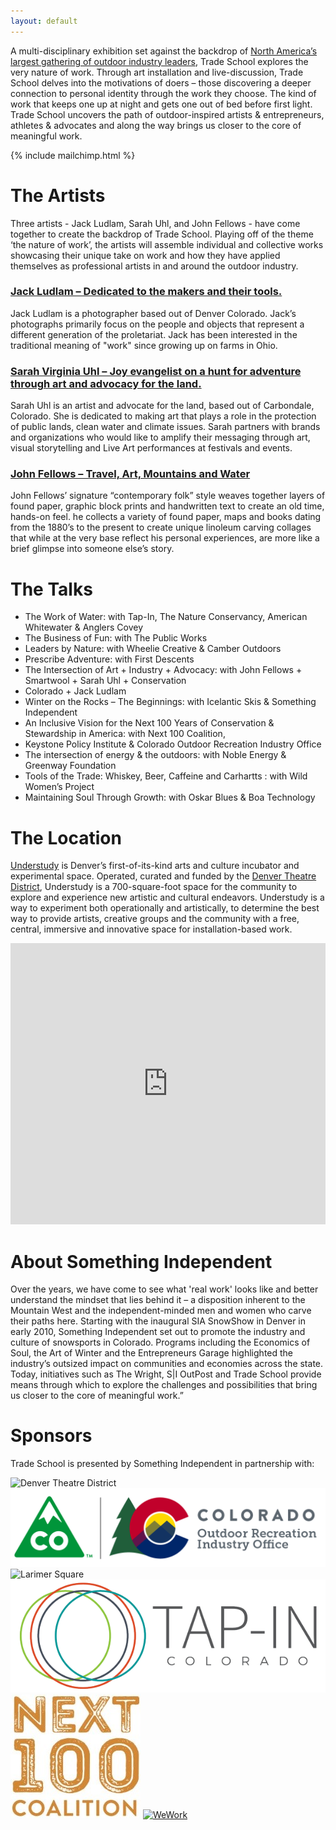```yaml
---
layout: default
---
```


A multi-disciplinary exhibition set against the backdrop of [North America’s
largest gathering of outdoor industry leaders](https://www.outdoorretailer.com), Trade School explores the very nature of work. Through art installation and live-discussion, Trade School delves into the motivations of doers – those discovering a deeper connection to personal identity through the work they choose. The kind of work that keeps one up at night and gets one out of bed before first light. Trade School uncovers the path of outdoor-inspired artists & entrepreneurs, athletes & advocates and along the way brings us closer to the core of meaningful work.

{% include mailchimp.html %}

# The Artists

Three artists - Jack Ludlam, Sarah Uhl, and John Fellows - have come together to create the backdrop of Trade School. Playing off of the theme ‘the nature of work’, the artists will assemble individual and collective works showcasing their unique take on work and how they have applied themselves as professional artists in and around the outdoor industry. 

### [Jack Ludlam – Dedicated to the makers and their tools.](http://www.jackludlam.com/)
Jack Ludlam is a photographer based out of Denver Colorado. Jack’s photographs primarily focus on the people and objects that represent a different generation of the proletariat. Jack has been interested in the traditional meaning of "work" since growing up on farms in Ohio. 

### [Sarah Virginia Uhl – Joy evangelist on a hunt for adventure through art and advocacy for the land.](http://sarahuhl.com/)
Sarah Uhl is an artist and advocate for the land, based out of Carbondale, Colorado. She is dedicated to making art that plays a role in the protection of public lands, clean water and climate issues. Sarah partners with brands and organizations who would like to amplify their messaging through art, visual storytelling and Live Art performances at festivals and events.

### [John Fellows – Travel, Art, Mountains and Water](http://johnfellowsart.com)
John Fellows’ signature “contemporary folk” style weaves together layers of found paper, graphic block prints and handwritten text to create an old time, hands-on feel. he collects a variety of found paper, maps and books dating from the 1880’s to the present to create unique linoleum carving collages that while at the very base reflect his personal experiences, are more like a brief glimpse into someone else’s story. 

# The Talks
- The Work of Water: with Tap-In, The Nature Conservancy, American Whitewater & Anglers Covey
- The Business of Fun: with The Public Works
- Leaders by Nature: with Wheelie Creative & Camber Outdoors
- Prescribe Adventure: with First Descents
- The Intersection of Art + Industry + Advocacy: with John Fellows + Smartwool + Sarah Uhl + Conservation
- Colorado + Jack Ludlam
- Winter on the Rocks – The Beginnings: with Icelantic Skis & Something Independent
- An Inclusive Vision for the Next 100 Years of Conservation & Stewardship in America: with Next 100 Coalition,
- Keystone Policy Institute & Colorado Outdoor Recreation Industry Office
- The intersection of energy & the outdoors: with Noble Energy & Greenway Foundation
- Tools of the Trade: Whiskey, Beer, Caffeine and Carhartts : with Wild Women’s Project
- Maintaining Soul Through Growth: with Oskar Blues & Boa Technology

# The Location
[Understudy](http://understudydenver.com) is Denver’s first-of-its-kind arts and
culture incubator and experimental space. Operated, curated and funded by the
[Denver Theatre District](http://denvertheatredistrict.com), Understudy is a 700-square-foot space for the community to explore and experience new artistic and cultural endeavors. Understudy is a way to experiment both operationally and artistically, to determine the best way to provide artists, creative groups and the community with a free, central, immersive and innovative space for installation-based work.

<iframe width="100%" height="450" frameborder="0" style="border:0"
src="https://www.google.com/maps/embed/v1/place?q=place_id:ChIJF46nztF4bIcRp71C4_p-sn4&key=AIzaSyAlRyNJifvgv8T2QFhiHG9ZgwQ1P7So8AM" allowfullscreen></iframe>


# About Something Independent
Over the years, we have come to see what 'real work' looks like and better understand the mindset that lies behind it – a disposition inherent to the Mountain West and the independent-minded men and women who carve their paths here. Starting with the inaugural SIA SnowShow in Denver in early 2010, Something Independent set out to promote the industry and culture of snowsports in Colorado. Programs including the Economics of Soul, the Art of Winter and the Entrepreneurs Garage highlighted the industry’s outsized impact on communities and economies across the state. Today, initiatives such as The Wright, S|I OutPost and Trade School provide means through which to explore the challenges and possibilities that bring us closer to the core of meaningful work.”

# Sponsors
Trade School is presented by Something Independent in partnership with:

![Denver Theatre District](/assets/logos/dtd.jpg)
![Colorado Outdoor Recreation Industry Office](/assets/logos/orec.png)
![Larimer Square]()
[![Tap-IN](/assets/logos/tapin.png)](http://tapinco.org/)
[![Next 100 Coalition](/assets/logos/next100.jpg)](http://next100coalition.org/)
[![WeWork]()](https://wework.com/)
